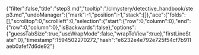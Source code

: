 {"filter":false,"title":"step3.md","tooltip":"/clmystery/detective_handbook/step3.md","undoManager":{"mark":-1,"position":-1,"stack":[]},"ace":{"folds":[],"scrolltop":0,"scrollleft":0,"selection":{"start":{"row":0,"column":0},"end":{"row":0,"column":0},"isBackwards":false},"options":{"guessTabSize":true,"useWrapMode":false,"wrapToView":true},"firstLineState":0},"timestamp":1594502270272,"hash":"e6232e4e792e725f54cf7b911aeb0afef7d6de92"}